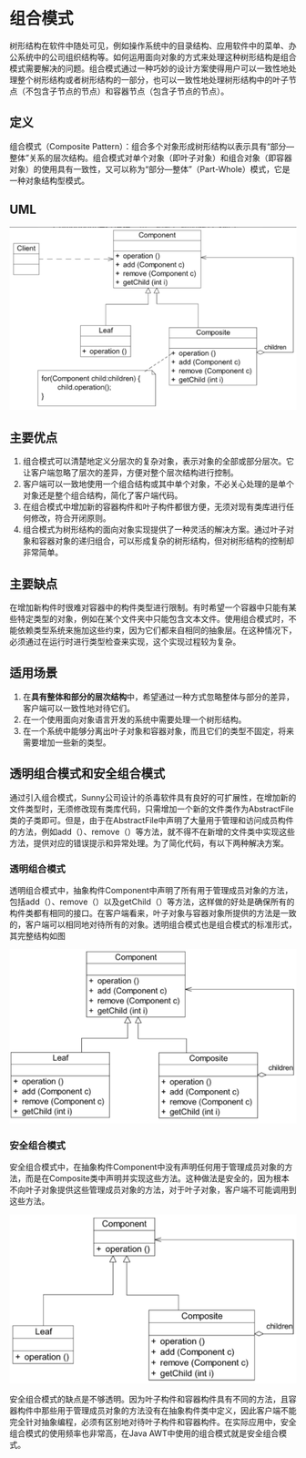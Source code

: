 # 组合模式

树形结构在软件中随处可见，例如操作系统中的目录结构、应用软件中的菜单、办公系统中的公司组织结构等。如何运用面向对象的方式来处理这种树形结构是组合模式需要解决的问题。组合模式通过一种巧妙的设计方案使得用户可以一致性地处理整个树形结构或者树形结构的一部分，也可以一致性地处理树形结构中的叶子节点（不包含子节点的节点）和容器节点（包含子节点的节点）。

## 定义

组合模式（Composite Pattern）：组合多个对象形成树形结构以表示具有“部分—整体”关系的层次结构。组合模式对单个对象（即叶子对象）和组合对象（即容器对象）的使用具有一致性，又可以称为“部分—整体”（Part-Whole）模式，它是一种对象结构型模式。

## UML

![image-20240508144154456](./.gitbook/assets/image-20240508144154456.png)

## 主要优点

1. 组合模式可以清楚地定义分层次的复杂对象，表示对象的全部或部分层次。它让客户端忽略了层次的差异，方便对整个层次结构进行控制。
2. 客户端可以一致地使用一个组合结构或其中单个对象，不必关心处理的是单个对象还是整个组合结构，简化了客户端代码。
3. 在组合模式中增加新的容器构件和叶子构件都很方便，无须对现有类库进行任何修改，符合开闭原则。
4. 组合模式为树形结构的面向对象实现提供了一种灵活的解决方案。通过叶子对象和容器对象的递归组合，可以形成复杂的树形结构，但对树形结构的控制却非常简单。

## 主要缺点

在增加新构件时很难对容器中的构件类型进行限制。有时希望一个容器中只能有某些特定类型的对象，例如在某个文件夹中只能包含文本文件。使用组合模式时，不能依赖类型系统来施加这些约束，因为它们都来自相同的抽象层。在这种情况下，必须通过在运行时进行类型检查来实现，这个实现过程较为复杂。

## 适用场景

1. 在**具有整体和部分的层次结构**中，希望通过一种方式忽略整体与部分的差异，客户端可以一致性地对待它们。
2. 在一个使用面向对象语言开发的系统中需要处理一个树形结构。
3. 在一个系统中能够分离出叶子对象和容器对象，而且它们的类型不固定，将来需要增加一些新的类型。





## 透明组合模式和安全组合模式

通过引入组合模式，Sunny公司设计的杀毒软件具有良好的可扩展性，在增加新的文件类型时，无须修改现有类库代码，只需增加一个新的文件类作为AbstractFile类的子类即可。但是，由于在AbstractFile中声明了大量用于管理和访问成员构件的方法，例如add（）、remove（）等方法，就不得不在新增的文件类中实现这些方法，提供对应的错误提示和异常处理。为了简化代码，有以下两种解决方案。

### 透明组合模式

透明组合模式中，抽象构件Component中声明了所有用于管理成员对象的方法，包括add（）、remove（）以及getChild（）等方法，这样做的好处是确保所有的构件类都有相同的接口。在客户端看来，叶子对象与容器对象所提供的方法是一致的，客户端可以相同地对待所有的对象。透明组合模式也是组合模式的标准形式，其完整结构如图

![image-20240508144515734](./.gitbook/assets/image-20240508144515734.png)

### 安全组合模式

安全组合模式中，在抽象构件Component中没有声明任何用于管理成员对象的方法，而是在Composite类中声明并实现这些方法。这种做法是安全的，因为根本不向叶子对象提供这些管理成员对象的方法，对于叶子对象，客户端不可能调用到这些方法。

![image-20240508144605086](./.gitbook/assets/image-20240508144605086.png)

安全组合模式的缺点是不够透明。因为叶子构件和容器构件具有不同的方法，且容器构件中那些用于管理成员对象的方法没有在抽象构件类中定义，因此客户端不能完全针对抽象编程，必须有区别地对待叶子构件和容器构件。在实际应用中，安全组合模式的使用频率也非常高，在Java AWT中使用的组合模式就是安全组合模式。